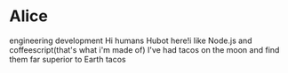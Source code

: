 # Alice
engineering development
Hi humans
Hubot here!i like Node.js and coffeescript(that's what i'm made of)
I've had tacos on the moon and find them far superior to Earth tacos
